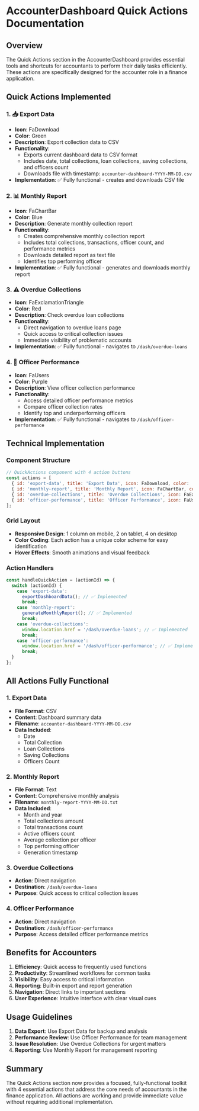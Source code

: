 # AccounterDashboard Quick Actions Documentation

## Overview
The Quick Actions section in the AccounterDashboard provides essential tools and shortcuts for accountants to perform their daily tasks efficiently. These actions are specifically designed for the accounter role in a finance application.

## Quick Actions Implemented

### 1. 📥 Export Data
- **Icon**: FaDownload
- **Color**: Green
- **Description**: Export collection data to CSV
- **Functionality**:
  - Exports current dashboard data to CSV format
  - Includes date, total collections, loan collections, saving collections, and officers count
  - Downloads file with timestamp: `accounter-dashboard-YYYY-MM-DD.csv`
- **Implementation**: ✅ Fully functional - creates and downloads CSV file

### 2. 📊 Monthly Report
- **Icon**: FaChartBar
- **Color**: Blue
- **Description**: Generate monthly collection report
- **Functionality**:
  - Creates comprehensive monthly collection report
  - Includes total collections, transactions, officer count, and performance metrics
  - Downloads detailed report as text file
  - Identifies top performing officer
- **Implementation**: ✅ Fully functional - generates and downloads monthly report

### 3. ⚠️ Overdue Collections
- **Icon**: FaExclamationTriangle
- **Color**: Red
- **Description**: Check overdue loan collections
- **Functionality**:
  - Direct navigation to overdue loans page
  - Quick access to critical collection issues
  - Immediate visibility of problematic accounts
- **Implementation**: ✅ Fully functional - navigates to `/dash/overdue-loans`

### 4. 👥 Officer Performance
- **Icon**: FaUsers
- **Color**: Purple
- **Description**: View officer collection performance
- **Functionality**:
  - Access detailed officer performance metrics
  - Compare officer collection rates
  - Identify top and underperforming officers
- **Implementation**: ✅ Fully functional - navigates to `/dash/officer-performance`

## Technical Implementation

### Component Structure
```jsx
// QuickActions component with 4 action buttons
const actions = [
  { id: 'export-data', title: 'Export Data', icon: FaDownload, color: 'green' },
  { id: 'monthly-report', title: 'Monthly Report', icon: FaChartBar, color: 'blue' },
  { id: 'overdue-collections', title: 'Overdue Collections', icon: FaExclamationTriangle, color: 'red' },
  { id: 'officer-performance', title: 'Officer Performance', icon: FaUsers, color: 'purple' }
];
```

### Grid Layout
- **Responsive Design**: 1 column on mobile, 2 on tablet, 4 on desktop
- **Color Coding**: Each action has a unique color scheme for easy identification
- **Hover Effects**: Smooth animations and visual feedback

### Action Handlers
```javascript
const handleQuickAction = (actionId) => {
  switch (actionId) {
    case 'export-data':
      exportDashboardData(); // ✅ Implemented
      break;
    case 'monthly-report':
      generateMonthlyReport(); // ✅ Implemented
      break;
    case 'overdue-collections':
      window.location.href = '/dash/overdue-loans'; // ✅ Implemented
      break;
    case 'officer-performance':
      window.location.href = '/dash/officer-performance'; // ✅ Implemented
      break;
  }
};
```

## All Actions Fully Functional

### 1. Export Data
- **File Format**: CSV
- **Content**: Dashboard summary data
- **Filename**: `accounter-dashboard-YYYY-MM-DD.csv`
- **Data Included**:
  - Date
  - Total Collection
  - Loan Collections
  - Saving Collections
  - Officers Count

### 2. Monthly Report
- **File Format**: Text
- **Content**: Comprehensive monthly analysis
- **Filename**: `monthly-report-YYYY-MM-DD.txt`
- **Data Included**:
  - Month and year
  - Total collections amount
  - Total transactions count
  - Active officers count
  - Average collection per officer
  - Top performing officer
  - Generation timestamp

### 3. Overdue Collections
- **Action**: Direct navigation
- **Destination**: `/dash/overdue-loans`
- **Purpose**: Quick access to critical collection issues

### 4. Officer Performance
- **Action**: Direct navigation
- **Destination**: `/dash/officer-performance`
- **Purpose**: Access detailed officer performance metrics

## Benefits for Accounters

1. **Efficiency**: Quick access to frequently used functions
2. **Productivity**: Streamlined workflows for common tasks
3. **Visibility**: Easy access to critical information
4. **Reporting**: Built-in export and report generation
5. **Navigation**: Direct links to important sections
6. **User Experience**: Intuitive interface with clear visual cues

## Usage Guidelines

1. **Data Export**: Use Export Data for backup and analysis
2. **Performance Review**: Use Officer Performance for team management
3. **Issue Resolution**: Use Overdue Collections for urgent matters
4. **Reporting**: Use Monthly Report for management reporting

## Summary

The Quick Actions section now provides a focused, fully-functional toolkit with 4 essential actions that address the core needs of accountants in the finance application. All actions are working and provide immediate value without requiring additional implementation.
